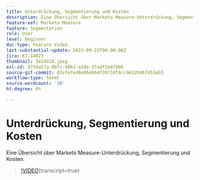 ```yaml
---
title: Unterdrückung, Segmentierung und Kosten
description: Eine Übersicht über Marketo Measure-Unterdrückung, Segmentierung und Kosten.
feature-set: Marketo Measure
feature: Segmentation
role: User
level: Beginner
doc-type: Feature Video
last-substantial-update: 2023-09-22T00:00:00Z
jira: KT-14023
thumbnail: 3424418.jpeg
exl-id: 9759a57a-0bfc-49b3-a39e-37adf2e079b6
source-git-commit: d2efe7e48e06ebb4f39716f9cc9612bd67451eb5
workflow-type: tm+mt
source-wordcount: '28'
ht-degree: 0%

---
```


# Unterdrückung, Segmentierung und Kosten

Eine Übersicht über Marketo Measure-Unterdrückung, Segmentierung und Kosten.

>[!VIDEO](https://video.tv.adobe.com/v/3424418/?learn=on){transcript=true}
